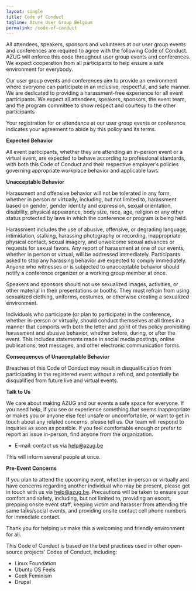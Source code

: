 ```yaml
---
layout: single
title: Code of Conduct
tagline: Azure User Group Belgium
permalink: /code-of-conduct
---
```


All attendees, speakers, sponsors and volunteers at our user group events and conferences are required to agree with the following Code of Conduct. AZUG will enforce this code throughout user group events and conferences. We expect cooperation from all participants to help ensure a safe environment for everybody.

Our user group events and conferences aim to provide an environment where everyone can participate in an inclusive, respectful, and safe manner. We are dedicated to providing a harassment-free experience for all event participants. We expect all attendees, speakers, sponsors, the event team, and the program committee to show respect and courtesy to the other participants

Your registration for or attendance at our user group events or conference indicates your agreement to abide by this policy and its terms.

**Expected Behavior**

All event participants, whether they are attending an in-person event or a virtual event, are expected to behave according to professional standards, with both this Code of Conduct and their respective employer’s policies governing appropriate workplace behavior and applicable laws.

**Unacceptable Behavior**

Harassment and offensive behavior will not be tolerated in any form, whether in person or virtually, including, but not limited to, harassment based on gender, gender identity and expression, sexual orientation, disability, physical appearance, body size, race, age, religion or any other status protected by laws in which the conference or program is being held.

Harassment includes the use of abusive, offensive, or degrading language, intimidation, stalking, harassing photography or recording, inappropriate physical contact, sexual imagery, and unwelcome sexual advances or requests for sexual favors. Any report of harassment at one of our events, whether in person or virtual, will be addressed immediately. Participants asked to stop any harassing behavior are expected to comply immediately. Anyone who witnesses or is subjected to unacceptable behavior should notify a conference organizer or a working group member at once.

Speakers and sponsors should not use sexualized images, activities, or other material in their presentations or booths. They must refrain from using sexualized clothing, uniforms, costumes, or otherwise creating a sexualized environment.

Individuals who participate (or plan to participate) in the conference, whether in-person or virtually, should conduct themselves at all times in a manner that comports with both the letter and spirit of this policy prohibiting harassment and abusive behavior, whether before, during, or after the event. This includes statements made in social media postings, online publications, text messages, and other electronic communication forms.

**Consequences of Unacceptable Behavior**

Breaches of this Code of Conduct may result in disqualification from participating in the registered event without a refund, and potentially be disqualified from future live and virtual events.

**Talk to Us**

We care about making AZUG and our events a safe space for everyone. If you need help, if you see or experience something that seems inappropriate or makes you or anyone else feel unsafe or uncomfortable, or want to get in touch about any related concerns, please tell us. Our team will respond to inquiries as soon as possible. If you feel comfortable enough or prefer to report an issue in-person, find anyone from the organization.

* E-mail: contact us via [help@azug.be](mailto:help@azug.be?subject=Code-of-conduct)

This will inform several people at once.

**Pre-Event Concerns**

If you plan to attend the upcoming event, whether in-person or virtually and have concerns regarding another individual who may be present, please get in touch with us via [help@azug.be](mailto:help@azug.be?subject=Code-of-conduct). Precautions will be taken to ensure your comfort and safety, including, but not limited to, providing an escort, prepping onsite event staff, keeping victim and harasser from attending the same talks/social events, and providing onsite contact cell phone numbers for immediate contact.

Thank you for helping us make this a welcoming and friendly environment for all.

This Code of Conduct is based on the best practices used in other open-source projects' Codes of Conduct, including:

*	Linux Foundation
*	Ubuntu OS Feels
*	Geek Feminism
*	Drupal
